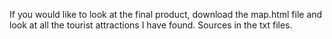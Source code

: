 If you would like to look at the final product, download the map.html file and look at all the tourist attractions I have found. Sources in the txt files.
